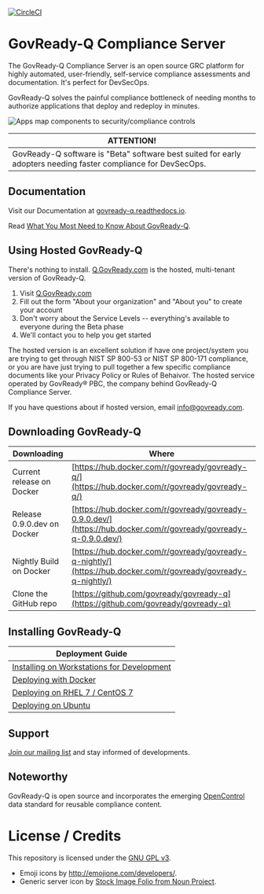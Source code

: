 [![CircleCI](https://circleci.com/gh/GovReady/govready-q/tree/master.svg?style=svg)](https://circleci.com/gh/GovReady/govready-q/tree/master)

# GovReady-Q Compliance Server

The GovReady-Q Compliance Server is an open source GRC platform for highly automated, user-friendly, self-service compliance assessments and documentation. It's perfect for DevSecOps.

GovReady-Q solves the painful compliance bottleneck of needing months to authorize applications that deploy and redeploy in minutes.

![Apps map components to security/compliance controls](docs/source/assets/app_diagram.png)

| ATTENTION!                                                                                                         |
|--------------------------------------------------------------------------------------------------------------------|
| GovReady-Q software is "Beta" software best suited for early adopters needing faster compliance for DevSecOps.     |

## Documentation

Visit our Documentation at [govready-q.readthedocs.io](http://govready-q.readthedocs.io).

Read [What You Most Need to Know About GovReady-Q](http://govready-q.readthedocs.io/en/latest/introduction.html).

## Using Hosted GovReady-Q

There's nothing to install. [Q.GovReady.com](https://q.govready.com) is the hosted, multi-tenant version of GovReady-Q.

1. Visit [Q.GovReady.com](https://q.govready.com)
2. Fill out the form "About your organization" and "About you" to create your account
3. Don't worry about the Service Levels -- everything's available to everyone during the Beta phase
4. We'll contact you to help you get started

The hosted version is an excellent solution if have one project/system you are trying to get through NIST SP 800-53 or NIST SP 800-171 compliance, or you are have just trying to pull together a few specific compliance documents like your Privacy Policy or Rules of Behaivor. The hosted service operated by GovReady&reg; PBC, the company behind GovReady-Q Compliance Server.

If you have questions about if hosted version, email <a href="mailto:info@govready.com">info@govready.com</a>.

## Downloading GovReady-Q

| Downloading               | Where                                                                                                           |
|---------------------------|-----------------------------------------------------------------------------------------------------------------|
| Current release on Docker | [https://hub.docker.com/r/govready/govready-q/](https://hub.docker.com/r/govready/govready-q/)                  |
| Release 0.9.0.dev on Docker | [https://hub.docker.com/r/govready/govready-0.9.0.dev/](https://hub.docker.com/r/govready/govready-q-0.9.0.dev/)                  |
| Nightly Build on Docker   | [https://hub.docker.com/r/govready/govready-q-nightly/](https://hub.docker.com/r/govready/govready-q-nightly/)  |
| Clone the GitHub repo     | [https://github.com/govready/govready-q](https://github.com/govready/govready-q)                                |

## Installing GovReady-Q

| Deployment Guide                                                                                                |
|-----------------------------------------------------------------------------------------------------------------|
| [Installing on Workstations for Development](https://govready-q.readthedocs.io/en/latest/deploy_local_dev.html) |
| [Deploying with Docker](https://govready-q.readthedocs.io/en/latest/deploy_docker.html)                         |
| [Deploying on RHEL 7 / CentOS 7](https://govready-q.readthedocs.io/en/latest/deploy_rhel7_centos7.html)         |
| [Deploying on Ubuntu](https://govready-q.readthedocs.io/en/latest/deploy_ubuntu.html)                           |


## Support

[Join our mailing list](http://eepurl.com/cN7oJL) and stay informed of developments.


## Noteworthy

GovReady-Q is open source and incorporates the emerging [OpenControl](http://open-control.org) data standard for reusable compliance content.


# License / Credits

This repository is licensed under the [GNU GPL v3](LICENSE.md).

* Emoji icons by http://emojione.com/developers/.
* Generic server icon by [Stock Image Folio from Noun Project](https://thenounproject.com/search/?q=computer&i=870428).


